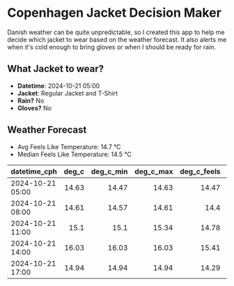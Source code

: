 
# Copenhagen Jacket Decision Maker

Danish weather can be quite unpredictable, so I created this app to help me decide which jacket to wear based on the weather forecast. 
It also alerts me when it's cold enough to bring gloves or when I should be ready for rain.

## What Jacket to wear?

- **Datetime**: 2024-10-21 05:00
- **Jacket**: Regular Jacket and T-Shirt
- **Rain?** No
- **Gloves?** No

## Weather Forecast
- Avg Feels Like Temperature: 14.7 °C
- Median Feels Like Temperature: 14.5 °C

| datetime_cph     |   deg_c |   deg_c_min |   deg_c_max |   deg_c_feels | weather   | wind   | rain   |
|:-----------------|--------:|------------:|------------:|--------------:|:----------|:-------|:-------|
| 2024-10-21 05:00 |   14.63 |       14.47 |       14.63 |         14.47 | Clouds    | High   | None   |
| 2024-10-21 08:00 |   14.61 |       14.57 |       14.61 |         14.4  | Clouds    | High   | None   |
| 2024-10-21 11:00 |   15.1  |       15.1  |       15.34 |         14.78 | Clouds    | High   | None   |
| 2024-10-21 14:00 |   16.03 |       16.03 |       16.03 |         15.41 | Clouds    | High   | None   |
| 2024-10-21 17:00 |   14.94 |       14.94 |       14.94 |         14.29 | Clouds    | High   | None   |
        